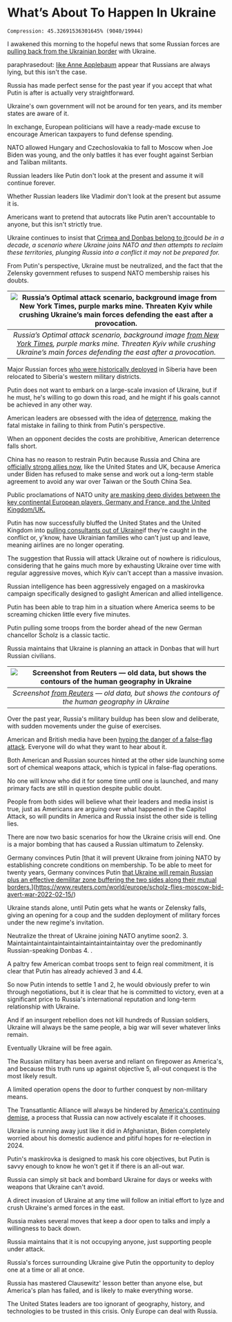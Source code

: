 # What’s About To Happen In Ukraine

```
Compression: 45.32691536301645% (9040/19944)
```

I awakened this morning to the hopeful news that some Russian forces are [pulling back from the Ukrainian border](https://www.bbc.com/news/world-europe-60392259) with Ukraine.

paraphrasedout: [like Anne Applebaum](https://www.theatlantic.com/ideas/archive/2022/02/lavrov-russia-diplomacy-ukraine/622075/) appear that Russians are always lying, but this isn't the case.

Russia has made perfect sense for the past year if you accept that what Putin is after is actually very straightforward.

Ukraine's own government will not be around for ten years, and its member states are aware of it. 

In exchange, European politicians will have a ready-made excuse to encourage American taxpayers to fund defense spending.

NATO allowed Hungary and Czechoslovakia to fall to Moscow when Joe Biden was young, and the only battles it has ever fought against Serbian and Taliban militants.

Russian leaders like Putin don't look at the present and assume it will continue forever. 

 Whether Russian leaders like Vladimir don't look at the present but assume it is.

Americans want to pretend that autocrats like Putin aren't accountable to anyone, but this isn't strictly true.

Ukraine continues to insist that [Crimea and Donbas belong to it](https://www.france24.com/en/europe/20210823-ukraine-opens-international-summit-calling-for-return-of-crimea-from-russia)could *be in a decade, a scenario where Ukraine joins NATO and then attempts to reclaim these territories, plunging Russia into a conflict it may not be prepared for.*

From Putin's perspective, Ukraine must be neutralized, and the fact that the Zelensky government refuses to suspend NATO membership raises his doubts.

| ![Russia’s Optimal attack scenario, background image [from New York Times](https://www.nytimes.com/interactive/2022/world/europe/ukraine-maps.html), purple marks mine. Threaten Kyiv while crushing Ukraine’s main forces defending the east after a provocation.](https://miro.medium.com/max/1400/1*TH8HkzMQfBVp0G2PXVqf3A.png) |
|:--:|
| *Russia’s Optimal attack scenario, background image [from New York Times](https://www.nytimes.com/interactive/2022/world/europe/ukraine-maps.html), purple marks mine. Threaten Kyiv while crushing Ukraine’s main forces defending the east after a provocation.* |

Major Russian forces [who were historically deployed](https://www.washingtonpost.com/politics/2022/01/15/heres-what-we-know-about-russias-military-buildup-near-ukraine/) in Siberia have been relocated to Siberia's western military districts.

Putin does not want to embark on a large-scale invasion of Ukraine, but if he must, he's willing to go down this road, and he might if his goals cannot be achieved in any other way.

American leaders are obsessed with the idea of [deterrence](https://en.wikipedia.org/wiki/Deterrence_theory), making the fatal mistake in failing to think from Putin's perspective.

When an opponent decides the costs are prohibitive, American deterrence falls short.

China has no reason to restrain Putin because Russia and China are [officially strong allies now](https://www.nbcnews.com/news/world/russia-china-forge-closer-ties-us-preoccupied-struggles-home-rcna15722), like the United States and UK, because America under Biden has refused to make sense and work out a long-term stable agreement to avoid any war over Taiwan or the South China Sea.

Public proclamations of NATO unity [are masking deep divides between the key continental European players, Germany and France, and the United Kingdom/UK.](https://www.nytimes.com/2022/01/14/world/europe/nato-russia-ukraine-europe.html)

Putin has now successfully bluffed the United States and the United Kingdom into [pulling consultants out of Ukraine](https://www.cnbc.com/2022/02/12/pentagon-orders-departure-of-us-troops-in-ukraine.html)if they're caught in the conflict or, y'know, have Ukrainian families who can't just up and leave, meaning airlines are no longer operating.

The suggestion that Russia will attack Ukraine out of nowhere is ridiculous, considering that he gains much more by exhausting Ukraine over time with regular aggressive moves, which Kyiv can't accept than a massive invasion.

Russian intelligence has been aggressively engaged on a maskirovka campaign specifically designed to gaslight American and allied intelligence.

Putin has been able to trap him in a situation where America seems to be screaming chicken little every five minutes.

Putin pulling some troops from the border ahead of the new German chancellor Scholz is a classic tactic.

Russia maintains that Ukraine is planning an attack in Donbas that will hurt Russian civilians.

| ![Screenshot [from Reuters](https://graphics.reuters.com/RUSSIA-UKRAINE/dwpkrkwkgvm/) — old data, but shows the contours of the human geography in Ukraine](https://miro.medium.com/max/1320/1*0Lq_HvLNMhH-O-T6utqhSg.png) |
|:--:|
| *Screenshot [from Reuters](https://graphics.reuters.com/RUSSIA-UKRAINE/dwpkrkwkgvm/) — old data, but shows the contours of the human geography in Ukraine* |

Over the past year, Russia's military buildup has been slow and deliberate, with sudden movements under the guise of exercises.



American and British media have been [hyping the danger of a false-flag attack](https://www.cnn.com/2022/01/14/politics/us-intelligence-russia-false-flag/index.html). Everyone will do what they want to hear about it.

Both American and Russian sources hinted at the other side launching some sort of chemical weapons attack, which is typical in false-flag operations.

No one will know who did it for some time until one is launched, and many primary facts are still in question despite public doubt.

People from both sides will believe what their leaders and media insist is true, just as Americans are arguing over what happened in the Capitol Attack, so will pundits in America and Russia insist the other side is telling lies.

There are now two basic scenarios for how the Ukraine crisis will end. One is a major bombing that has caused a Russian ultimatum to Zelensky.

Germany convinces Putin [that it will prevent Ukraine from joining NATO by establishing concrete conditions on membership. To be able to meet for twenty years, Germany convinces Putin [that Ukraine will remain Russian plus an effective demilitar zone buffering the two sides along their mutual borders.](https://www.reuters.com/world/europe/scholz-flies-moscow-bid-avert-war-2022-02-15/)](https://www.reuters.com/world/europe/scholz-flies-moscow-bid-avert-war-2022-02-15/)

Ukraine stands alone, until Putin gets what he wants or Zelensky falls, giving an opening for a coup and the sudden deployment of military forces under the new regime's invitation.

Neutralize the threat of Ukraine joining NATO anytime soon2. 
3. Maintaintaintaintaintaintaintaintaintaintaintay over the predominantly Russian-speaking Donbas
4. .

A paltry few American combat troops sent to feign real commitment, it is clear that Putin has already achieved 3 and 4.4.

So now Putin intends to settle 1 and 2, he would obviously prefer to win through negotiations, but it is clear that he is committed to victory, even at a significant price to Russia's international reputation and long-term relationship with Ukraine.

And if an insurgent rebellion does not kill hundreds of Russian soldiers, Ukraine will always be the same people, a big war will sever whatever links remain.

 Eventually Ukraine will be free again.

The Russian military has been averse and reliant on firepower as America's, and because this truth runs up against objective 5, all-out conquest is the most likely result.

A limited operation opens the door to further conquest by non-military means.

The Transatlantic Alliance will always be hindered by [America's continuing demise](https://medium.com/gen/fourth-america-is-almost-over-americans-want-a-divorce-9367a5d50df7), a process that Russia can now actively escalate if it chooses.

Ukraine is running away just like it did in Afghanistan, Biden completely worried about his domestic audience and pitiful hopes for re-election in 2024.

Putin's maskirovka is designed to mask his core objectives, but Putin is savvy enough to know he won't get it if there is an all-out war.

Russia can simply sit back and bombard Ukraine for days or weeks with weapons that Ukraine can't avoid. 

 A direct invasion of Ukraine at any time will follow an initial effort to lyze and crush Ukraine's armed forces in the east.

Russia makes several moves that keep a door open to talks and imply a willingness to back down.

Russia maintains that it is not occupying anyone, just supporting people under attack.

Russia's forces surrounding Ukraine give Putin the opportunity to deploy one at a time or all at once.

Russia has mastered Clausewitz' lesson better than anyone else, but America's plan has failed, and is likely to make everything worse.

The United States leaders are too ignorant of geography, history, and technologies to be trusted in this crisis. Only Europe can deal with Russia.
